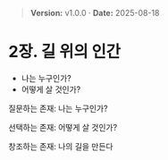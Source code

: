 > **Version:** v1.0.0 · **Date:** 2025-08-18

# 2장. 길 위의 인간

- 나는 누구인가?
- 어떻게 살 것인가?

질문하는 존재: 나는 누구인가?

선택하는 존재: 어떻게 살 것인가?

창조하는 존재: 나의 길을 만든다